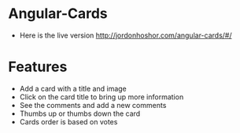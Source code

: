 # Angular-Cards

- Here is the live version http://jordonhoshor.com/angular-cards/#/

# Features

- Add a card with a title and image
- Click on the card title to bring up more information
- See the comments and add a new comments
- Thumbs up or thumbs down the card
- Cards order is based on votes
